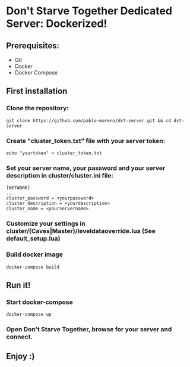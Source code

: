 # Don't Starve Together Dedicated Server: Dockerized!
## Prerequisites:

- Git
- Docker
- Docker Compose

## First installation

### Clone the repository:
```
git clone https://github.com/pablo-moreno/dst-server.git && cd dst-server
```
### Create "cluster_token.txt" file with your server token:
```
echo "yourtoken" > cluster_token.txt
```

### Set your server name, your password and your server description in cluster/cluster.ini file:
```
[NETWORK]
...
cluster_password = <yourpassword>
cluster_description = <yourdescription>
cluster_name = <yourservername>
```

### Customize your settings in cluster/(Caves|Master)/leveldataoverride.lua (See default_setup.lua)


### Build docker image
```
docker-compose build
```

## Run it!

### Start docker-compose

```
docker-compose up
```

### Open Don't Starve Together, browse for your server and connect.

## Enjoy :)